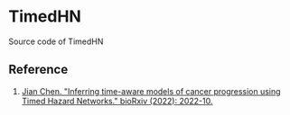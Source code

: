 # TimedHN
Source code of TimedHN



## Reference
1. [Jian Chen. "Inferring time-aware models of cancer progression
using Timed Hazard Networks." bioRxiv (2022): 2022-10.](https://www.biorxiv.org)<br />


